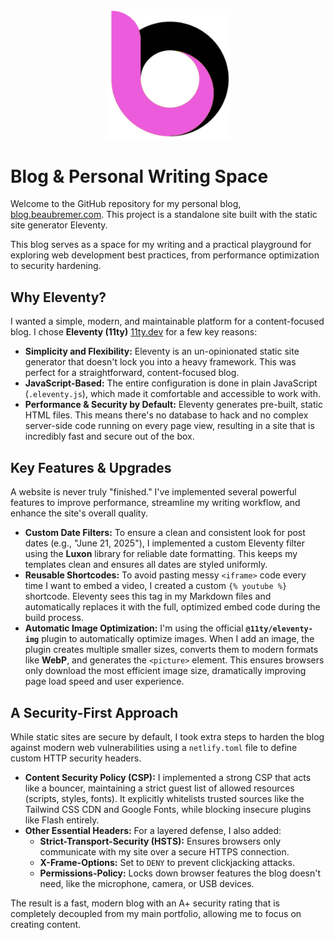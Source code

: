 <p align="center">
  <img src="img/favicon/favicon.svg" alt="alt text" width="200">
</p>

# Blog & Personal Writing Space

Welcome to the GitHub repository for my personal blog, [blog.beaubremer.com](https://blog.beaubremer.com). This project is a standalone site built with the static site generator Eleventy.

This blog serves as a space for my writing and a practical playground for exploring web development best practices, from performance optimization to security hardening.

## Why Eleventy?

I wanted a simple, modern, and maintainable platform for a content-focused blog. I chose **Eleventy (11ty)** [11ty.dev](https://www.11ty.dev/) for a few key reasons:

  * **Simplicity and Flexibility:** Eleventy is an un-opinionated static site generator that doesn't lock you into a heavy framework. This was perfect for a straightforward, content-focused blog.
  * **JavaScript-Based:** The entire configuration is done in plain JavaScript (`.eleventy.js`), which made it comfortable and accessible to work with.
  * **Performance & Security by Default:** Eleventy generates pre-built, static HTML files. This means there's no database to hack and no complex server-side code running on every page view, resulting in a site that is incredibly fast and secure out of the box.

## Key Features & Upgrades

A website is never truly "finished." I've implemented several powerful features to improve performance, streamline my writing workflow, and enhance the site's overall quality.

  * **Custom Date Filters:** To ensure a clean and consistent look for post dates (e.g., "June 21, 2025"), I implemented a custom Eleventy filter using the **Luxon** library for reliable date formatting. This keeps my templates clean and ensures all dates are styled uniformly.
  * **Reusable Shortcodes:** To avoid pasting messy `<iframe>` code every time I want to embed a video, I created a custom `{% youtube %}` shortcode. Eleventy sees this tag in my Markdown files and automatically replaces it with the full, optimized embed code during the build process.
  * **Automatic Image Optimization:** I'm using the official **`@11ty/eleventy-img`** plugin to automatically optimize images. When I add an image, the plugin creates multiple smaller sizes, converts them to modern formats like **WebP**, and generates the `<picture>` element. This ensures browsers only download the most efficient image size, dramatically improving page load speed and user experience.

## A Security-First Approach

While static sites are secure by default, I took extra steps to harden the blog against modern web vulnerabilities using a `netlify.toml` file to define custom HTTP security headers.

  * **Content Security Policy (CSP):** I implemented a strong CSP that acts like a bouncer, maintaining a strict guest list of allowed resources (scripts, styles, fonts). It explicitly whitelists trusted sources like the Tailwind CSS CDN and Google Fonts, while blocking insecure plugins like Flash entirely.
  * **Other Essential Headers:** For a layered defense, I also added:
      * **Strict-Transport-Security (HSTS):** Ensures browsers only communicate with my site over a secure HTTPS connection.
      * **X-Frame-Options:** Set to `DENY` to prevent clickjacking attacks.
      * **Permissions-Policy:** Locks down browser features the blog doesn't need, like the microphone, camera, or USB devices.

The result is a fast, modern blog with an A+ security rating that is completely decoupled from my main portfolio, allowing me to focus on creating content.
